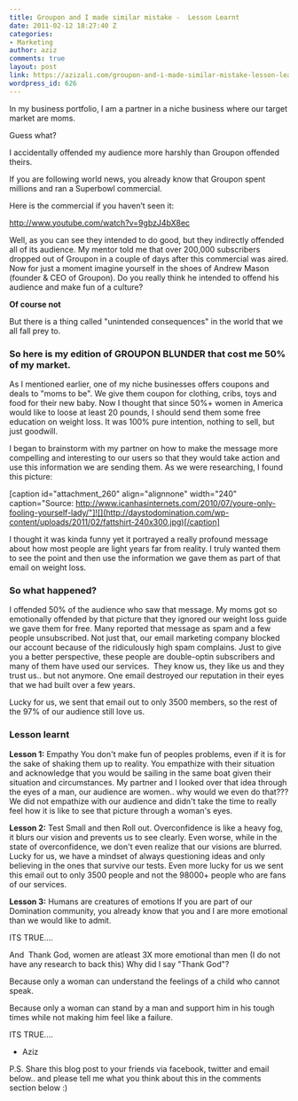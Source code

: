 ```yaml
---
title: Groupon and I made similar mistake -  Lesson Learnt
date: 2011-02-12 18:27:40 Z
categories:
- Marketing
author: aziz
comments: true
layout: post
link: https://azizali.com/groupon-and-i-made-similar-mistake-lesson-learnt/
wordpress_id: 626
---
```


In my business portfolio, I am a partner in a niche business where our target market are moms.

Guess what?
<!-- more -->
I accidentally offended my audience more harshly than Groupon offended theirs.

If you are following world news, you already know that Groupon spent millions and ran a Superbowl commercial.

Here is the commercial if you haven’t seen it:

http://www.youtube.com/watch?v=9gbzJ4bX8ec

Well, as you can see they intended to do good, but they indirectly offended all of its audience. My mentor told me that over 200,000 subscribers dropped out of Groupon in a couple of days after this commercial was aired. Now for just a moment imagine yourself in the shoes of Andrew Mason (founder & CEO of Groupon). Do you really think he intended to offend his audience and make fun of a culture?

**Of course not**

But there is a thing called "unintended consequences" in the world that we all fall prey to.


### So here is my edition of GROUPON BLUNDER that cost me 50% of my market.


As I mentioned earlier, one of my niche businesses offers coupons and deals to "moms to be". We give them coupon for clothing, cribs, toys and food for their new baby. Now I thought that since 50%+ women in America would like to loose at least 20 pounds, I should send them some free education on weight loss. It was 100% pure intention, nothing to sell, but just goodwill.

I began to brainstorm with my partner on how to make the message more compelling and interesting to our users so that they would take action and use this information we are sending them. As we were researching, I found this picture:

[caption id="attachment_260" align="alignnone" width="240" caption="Source: http://www.icanhasinternets.com/2010/07/youre-only-fooling-yourself-lady/"]![](http://daystodomination.com/wp-content/uploads/2011/02/fattshirt-240x300.jpg)[/caption]

I thought it was kinda funny yet it portrayed a really profound message about how most people are light years far from reality. I truly wanted them to see the point and then use the information we gave them as part of that email on weight loss.


### **So what happened?**


I offended 50% of the audience who saw that message. My moms got so emotionally offended by that picture that they ignored our weight loss guide we gave them for free. Many reported that message as spam and a few people unsubscribed. Not just that, our email marketing company blocked our account because of the ridiculously high spam complains. Just to give you a better perspective, these people are double-optin subscribers and many of them have used our services.  They know us, they like us and they trust us.. but not anymore. One email destroyed our reputation in their eyes that we had built over a few years.

Lucky for us, we sent that email out to only 3500 members, so the rest of the 97% of our audience still love us.


### Lesson learnt


**Lesson 1:** Empathy
You don't make fun of peoples problems, even if it is for the sake of shaking them up to reality. You empathize with their situation and acknowledge that you would be sailing in the same boat given their situation and circumstances. My partner and I looked over that idea through the eyes of a man, our audience are women.. why would we even do that??? We did not empathize with our audience and didn't take the time to really feel how it is like to see that picture through a woman's eyes.

**Lesson 2:** Test Small and then Roll out.
Overconfidence is like a heavy fog, it blurs our vision and prevents us to see clearly. Even worse, while in the state of overconfidence, we don't even realize that our visions are blurred. Lucky for us, we have a mindset of always questioning ideas and only believing in the ones that survive our tests. Even more lucky for us we sent this email out to only 3500 people and not the 98000+ people who are fans of our services.

**Lesson 3:** Humans are creatures of emotions
If you are part of our Domination community, you already know that you and I are more emotional than we would like to admit.

ITS TRUE....

And  Thank God, women are atleast 3X more emotional than men (I do not have any research to back this)
Why did I say "Thank God"?

Because only a woman can understand the feelings of a child who cannot speak.

Because only a woman can stand by a man and support him in his tough times while not making him feel like a failure.

ITS TRUE....

- Aziz

P.S. Share this blog post to your friends via facebook, twitter and email  below.. and please tell me what you think about this in the comments  section below :)
